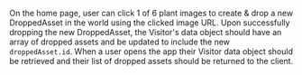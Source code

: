 On the home page, user can click 1 of 6 plant images to create & drop a new DroppedAsset in the world using the clicked image URL. Upon successfully dropping the new DroppedAsset, the Visitor's data object should have an array of dropped assets and be updated to include the new `droppedAsset.id`. When a user opens the app their Visitor data object should be retrieved and their list of dropped assets should be returned to the client.
